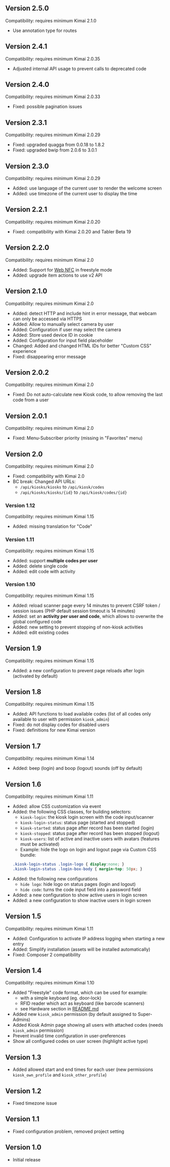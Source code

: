 ## Version 2.5.0

Compatibility: requires minimum Kimai 2.1.0

- Use annotation type for routes

## Version 2.4.1

Compatibility: requires minimum Kimai 2.0.35

- Adjusted internal API usage to prevent calls to deprecated code

## Version 2.4.0

Compatibility: requires minimum Kimai 2.0.33

- Fixed: possible pagination issues

## Version 2.3.1

Compatibility: requires minimum Kimai 2.0.29

- Fixed: upgraded quagga from 0.0.18 to 1.8.2
- Fixed: upgraded bwip from 2.0.6 to 3.0.1

## Version 2.3.0

Compatibility: requires minimum Kimai 2.0.29

- Added: use language of the current user to render the welcome screen
- Added: use timezone of the current user to display the time

## Version 2.2.1

Compatibility: requires minimum Kimai 2.0.20

- Fixed: compatibility with Kimai 2.0.20 and Tabler Beta 19

## Version 2.2.0

Compatibility: requires minimum Kimai 2.0

- Added: Support for [Web NFC](https://developer.mozilla.org/en-US/docs/Web/API/NDEFReader) in freestyle mode
- Added: upgrade item actions to use v2 API

## Version 2.1.0

Compatibility: requires minimum Kimai 2.0

- Added: detect HTTP and include hint in error message, that webcam can only be accessed via HTTPS
- Added: Allow to manually select camera by user
- Added: Configuration if user may select the camera
- Added: Store used device ID in cookie
- Added: Configuration for input field placeholder
- Changed: Added and changed HTML IDs for better "Custom CSS" experience
- Fixed: disappearing error message

## Version 2.0.2

Compatibility: requires minimum Kimai 2.0

- Fixed: Do not auto-calculate new Kiosk code, to allow removing the last code from a user

## Version 2.0.1

Compatibility: requires minimum Kimai 2.0

- Fixed: Menu-Subscriber priority (missing in "Favorites" menu)

## Version 2.0

Compatibility: requires minimum Kimai 2.0

- Fixed: compatibility with Kimai 2.0
- BC break: Changed API URLs:
    - `/api/kiosks/kiosks` to `/api/kiosk/codes`
    - `/api/kiosks/kiosks/{id}` to `/api/kiosk/codes/{id}`

### Version 1.12

Compatibility: requires minimum Kimai 1.15

- Added: missing translation for "Code"

### Version 1.11

Compatibility: requires minimum Kimai 1.15

- Added: support **multiple codes per user**
- Added: delete single code
- Added: edit code with activity

### Version 1.10

Compatibility: requires minimum Kimai 1.15

- Added: reload scanner page every 14 minutes to prevent CSRF token / session issues (PHP default session timeout is 14 minutes)
- Added: set an **activity per user and code**, which allows to overwrite the global configured code
- Added: new setting to prevent stopping of non-kiosk activities
- Added: edit existing codes

## Version 1.9

Compatibility: requires minimum Kimai 1.15

- Added: a new configuration to prevent page reloads after login (activated by default)

## Version 1.8

Compatibility: requires minimum Kimai 1.15

- Added: API functions to load available codes (list of all codes only available to user with permission `kiosk_admin`)
- Fixed: do not display codes for disabled users
- Fixed: definitions for new Kimai version

## Version 1.7

Compatibility: requires minimum Kimai 1.14

- Added: beep (login) and boop (logout) sounds (off by default)

## Version 1.6

Compatibility: requires minimum Kimai 1.11

- Added: allow CSS customization via event
- Added: the following CSS classes, for building selectors:
    - `kiosk-login`: the kiosk login screen with the code input/scanner
    - `kiosk-login-status`: status page (started and stopped)
    - `kiosk-started`: status page after record has been started (login)
    - `kiosk-stopped`: status page after record has been stopped (logout)
    - `kiosk-users`: list of active and inactive users with avatars (features must be activated)
    - Example: hide the logo on login and logout page via Custom CSS bundle:
    ```css
    .kiosk-login-status .login-logo { display:none; }
    .kiosk-login-status .login-box-body { margin-top: 50px; }
    ``` 
- Added: the following new configurations
    - `hide logo`: hide logo on status pages (login and logout)
    - `hide code`: turns the code input field into a password field
- Added: a new configuration to show active users in login screen
- Added: a new configuration to show inactive users in login screen

## Version 1.5

Compatibility: requires minimum Kimai 1.11

- Added: Configuration to activate IP address logging when starting a new entry
- Added: Simplify installation (assets will be installed automatically)
- Fixed: Composer 2 compatibility

## Version 1.4

Compatibility: requires minimum Kimai 1.10

- Added "Freestyle" code format, which can be used for example:
    - with a simple keyboard (eg. door-lock)
    - RFID reader which act as keyboard (like barcode scanners)
    - see Hardware section in [README.md](README.md)
- Added new `kiosk_admin` permission (by default assigned to Super-Admins)
- Added Kiosk Admin page showing all users with attached codes (needs `kiosk_admin` permission)
- Prevent invalid time configuration in user-preferences
- Show all configured codes on user screen (highlight active type)

## Version 1.3

- Added allowed start and end times for each user (new permissions `kiosk_own_profile` and `kiosk_other_profile`)

## Version 1.2

- Fixed timezone issue

## Version 1.1

- Fixed configuration problem, removed project setting

## Version 1.0

- Initial release
